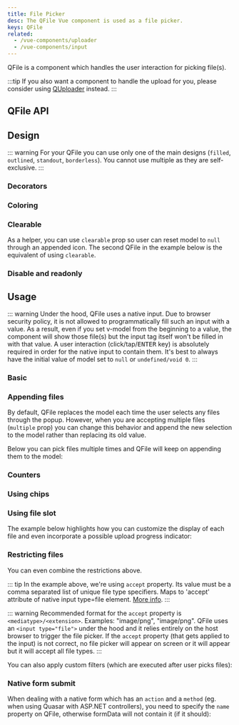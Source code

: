 ```yaml
---
title: File Picker
desc: The QFile Vue component is used as a file picker.
keys: QFile
related:
  - /vue-components/uploader
  - /vue-components/input
---
```


QFile is a component which handles the user interaction for picking file(s).

:::tip
If you also want a component to handle the upload for you, please consider using [QUploader](/vue-components/uploader) instead.
:::

## QFile API

<doc-api file="QFile" />

## Design

::: warning
For your QFile you can use only one of the main designs (`filled`, `outlined`, `standout`, `borderless`). You cannot use multiple as they are self-exclusive.
:::

<doc-example title="Design Overview" file="QFile/DesignOverview" />

### Decorators

<doc-example title="Decorators" file="QFile/Decorators" />

### Coloring

<doc-example title="Coloring" file="QFile/Coloring" />

### Clearable
As a helper, you can use `clearable` prop so user can reset model to `null` through an appended icon. The second QFile in the example below is the equivalent of using `clearable`.

<doc-example title="Clearable" file="QFile/Clearable" />

### Disable and readonly

<doc-example title="Disable and readonly" file="QFile/DisableReadonly" />

## Usage

::: warning
Under the hood, QFile uses a native input. Due to browser security policy, it is not allowed to programmatically fill such an input with a value. As a result, even if you set v-model from the beginning to a value, the component will show those file(s) but the input tag itself won't be filled in with that value. A user interaction (click/tap/<kbd>ENTER</kbd> key) is absolutely required in order for the native input to contain them. It's best to always have the initial value of model set to `null` or `undefined/void 0`.
:::

### Basic

<doc-example title="Single file" file="QFile/BasicSingle" />

<doc-example title="Multiple files" file="QFile/BasicMultiple" />

### Appending files

By default, QFile replaces the model each time the user selects any files through the popup. However, when you are accepting multiple files (`multiple` prop) you can change this behavior and append the new selection to the model rather than replacing its old value.

Below you can pick files multiple times and QFile will keep on appending them to the model:

<doc-example title="Appending files" file="QFile/AppendingFiles" />

### Counters

<doc-example title="Basic counter" file="QFile/CounterBasic" />

<doc-example title="Counter label" file="QFile/CounterLabel" />

### Using chips

<doc-example title="With chips" file="QFile/WithChips" />

### Using file slot

The example below highlights how you can customize the display of each file and even incorporate a possible upload progress indicator:

<doc-example title="With progress indicator" file="QFile/WithProgress" />

### Restricting files

<doc-example title="Basic restrictions" file="QFile/RestrictionBasic" />

You can even combine the restrictions above.

::: tip
In the example above, we're using `accept` property. Its value must be a comma separated list of unique file type specifiers. Maps to 'accept' attribute of native input type=file element. [More info](https://developer.mozilla.org/en-US/docs/Web/HTML/Element/input/file#Unique_file_type_specifiers).
:::

::: warning
Recommended format for the `accept` property is `<mediatype>/<extension>`. Examples: "image/png", "image/png". QFile uses an `<input type="file">` under the hood and it relies entirely on the host browser to trigger the file picker. If the `accept` property (that gets applied to the input) is not correct, no file picker will appear on screen or it will appear but it will accept all file types.
:::

You can also apply custom filters (which are executed after user picks files):

<doc-example title="Filter" file="QFile/RestrictionFilter" />


### Native form submit

When dealing with a native form which has an `action` and a `method` (eg. when using Quasar with ASP.NET controllers), you need to specify the `name` property on QFile, otherwise formData will not contain it (if it should):

<doc-example title="Native form" file="QFile/NativeForm" />
